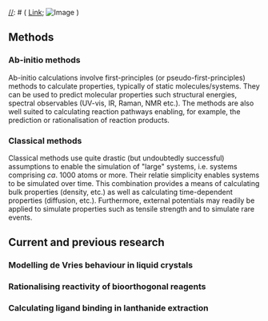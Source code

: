 
[//]: # (comment)

[//]: # (# Header 1; ## Header 2; etc.)

[//]: # (- Bulleted list; 1. Numbered list)

[//]: # (**Bold**; _Italic_; `Code`)

[//]: # ( [Link](url); ![Image](src) )

## Methods
### Ab-initio methods
Ab-initio calculations involve first-principles (or pseudo-first-principles) methods to calculate properties, typically of static molecules/systems. They can be used to predict molecular properties such structural energies, spectral observables (UV-vis, IR, Raman, NMR etc.). The methods are also well suited to calculating reaction pathways enabling, for example, the prediction or rationalisation of reaction products.

### Classical methods
Classical methods use quite drastic (but undoubtedly successful) assumptions to enable the simulation of "large" systems, i.e. systems comprising <i>ca</i>. 1000 atoms or more. Their relatie simplicity enables  systems to be simulated over time. This combination provides a means of calculating bulk properties (density, etc.) as well as calculating time-dependent properties (diffusion, etc.). Furthermore, external potentials may readily be applied to simulate properties such as tensile strength and to simulate rare events.

## Current and previous research
### Modelling de Vries behaviour in liquid crystals

### Rationalising reactivity of bioorthogonal reagents

### Calculating ligand binding in lanthanide extraction
